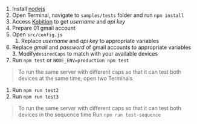 1. Install [nodejs](https://nodejs.org/)
2. Open Terminal, navigate to `samples/tests` folder and run `npm install`
3. Access [Kobition](https://kobiton.com) to get *username* and *api key*
5. Prepare 01 gmail account
6. Open `src/config.js`
	1. Replace *username* and *api key* to appropriate variables
  2. Replace *gmail* and *password* of gmail accounts to appropriate variables
	3. Modify`desiredCaps` to match with your available devices
7. Run `npm test` or `NODE_ENV=production npm test`

> To run the same server with different caps so that it can test both
> devices at the same time, open two Terminals

  1. Run `npm run test2`
  2. Run `npm run test3`

> To run the same server with different caps so that it can test both
> devices in the sequence time
> Run `npm run test-sequence`
